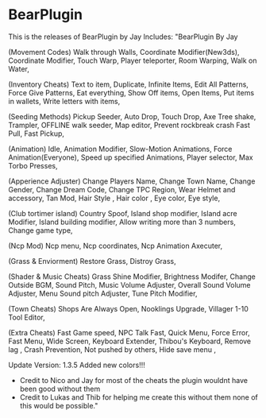 # BearPlugin
This is the releases of BearPlugin by Jay
Includes:
"BearPlugin By Jay

(Movement Codes)
Walk through Walls,
Coordinate Modifier(New3ds),
Coordinate Modifier,
Touch Warp,
Player teleporter,
Room Warping,
Walk on Water,

(Inventory Cheats)
Text to item,
Duplicate,
Infinite Items,
Edit All Patterns,
Force Give Patterns,
Eat everything,
Show Off items,
Open Items,
Put items in wallets,
Write letters with items,

(Seeding Methods)
Pickup Seeder,
Auto Drop,
Touch Drop,
Axe Tree shake,
Trampler,
OFFLINE walk seeder,
Map editor,
Prevent rockbreak crash
Fast Pull,
Fast Pickup,

(Animation)
Idle,
Animation Modifier,
Slow-Motion Animations,
Force Animation(Everyone),
Speed up specified Animations,
Player selector,
Max Torbo Presses,

(Apperience Adjuster)
Change Players Name,
Change Town Name,
Change Gender,
Change Dream Code,
Change TPC Region,
Wear Helmet and accessory,
Tan Mod,
Hair Style ,
Hair color ,
Eye color,
Eye style,

(Club tortimer island)
Country Spoof,
Island shop modifier,
Island acre Modifier,
Island building modifier,
Allow writing more than 3 numbers,
Change game type,

(Ncp Mod)
Ncp menu,
Ncp coordinates,
Ncp Animation Axecuter,

(Grass & Enviorment)
Restore Grass,
Distroy Grass,

(Shader & Music Cheats)
Grass Shine Modifier,
Brightness Modifer,
Change Outside BGM,
Sound Pitch,
Music Volume Adjuster,
Overall Sound Volume Adjuster,
Menu Sound pitch Adjuster,
Tune Pitch Modifier,

(Town Cheats)
Shops Are Always Open,
Nooklings Upgrade,
Villager 1-10 Tool Editor,

(Extra Cheats)
Fast Game speed,
NPC Talk Fast,
Quick Menu,
Force Error,
Fast Menu,
Wide Screen,
Keyboard Extender,
Thibou's Keyboard,
Remove lag ,
Crash Prevention,
Not pushed by others,
Hide save menu ,

Update Version: 1.3.5
Added new colors!!!

- Credit to Nico and Jay for most of the cheats the plugin wouldnt have been good without them
- Credit to Lukas and Thib for helping me create this without them none of this would be possible."
